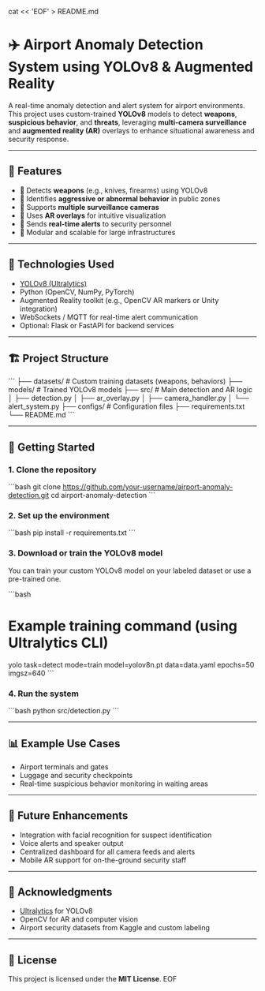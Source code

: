 cat << 'EOF' > README.md
# ✈️ Airport Anomaly Detection System using YOLOv8 & Augmented Reality

A real-time anomaly detection and alert system for airport environments. This project uses custom-trained **YOLOv8** models to detect **weapons**, **suspicious behavior**, and **threats**, leveraging **multi-camera surveillance** and **augmented reality (AR)** overlays to enhance situational awareness and security response.

---

## 📌 Features

- 🔪 Detects **weapons** (e.g., knives, firearms) using YOLOv8  
- 🚨 Identifies **aggressive or abnormal behavior** in public zones  
- 🎥 Supports **multiple surveillance cameras**  
- 🧠 Uses **AR overlays** for intuitive visualization  
- 📡 Sends **real-time alerts** to security personnel  
- 🧰 Modular and scalable for large infrastructures  

---

## 🧠 Technologies Used

- [YOLOv8 (Ultralytics)](https://github.com/ultralytics/ultralytics)  
- Python (OpenCV, NumPy, PyTorch)  
- Augmented Reality toolkit (e.g., OpenCV AR markers or Unity integration)  
- WebSockets / MQTT for real-time alert communication  
- Optional: Flask or FastAPI for backend services  

---

## 🏗️ Project Structure

\`\`\`
├── datasets/          # Custom training datasets (weapons, behaviors)
├── models/            # Trained YOLOv8 models
├── src/               # Main detection and AR logic
│   ├── detection.py
│   ├── ar_overlay.py
│   ├── camera_handler.py
│   └── alert_system.py
├── configs/           # Configuration files
├── requirements.txt
└── README.md
\`\`\`

---

## 🚀 Getting Started

### 1. Clone the repository

\`\`\`bash
git clone https://github.com/your-username/airport-anomaly-detection.git
cd airport-anomaly-detection
\`\`\`

### 2. Set up the environment

\`\`\`bash
pip install -r requirements.txt
\`\`\`

### 3. Download or train the YOLOv8 model

You can train your custom YOLOv8 model on your labeled dataset or use a pre-trained one.

\`\`\`bash
# Example training command (using Ultralytics CLI)
yolo task=detect mode=train model=yolov8n.pt data=data.yaml epochs=50 imgsz=640
\`\`\`

### 4. Run the system

\`\`\`bash
python src/detection.py
\`\`\`

---

## 📊 Example Use Cases

- Airport terminals and gates  
- Luggage and security checkpoints  
- Real-time suspicious behavior monitoring in waiting areas  

---

## 📎 Future Enhancements

- Integration with facial recognition for suspect identification  
- Voice alerts and speaker output  
- Centralized dashboard for all camera feeds and alerts  
- Mobile AR support for on-the-ground security staff  

---

## 🙏 Acknowledgments

- [Ultralytics](https://github.com/ultralytics/ultralytics) for YOLOv8  
- OpenCV for AR and computer vision  
- Airport security datasets from Kaggle and custom labeling  

---

## 📜 License

This project is licensed under the **MIT License**.
EOF
